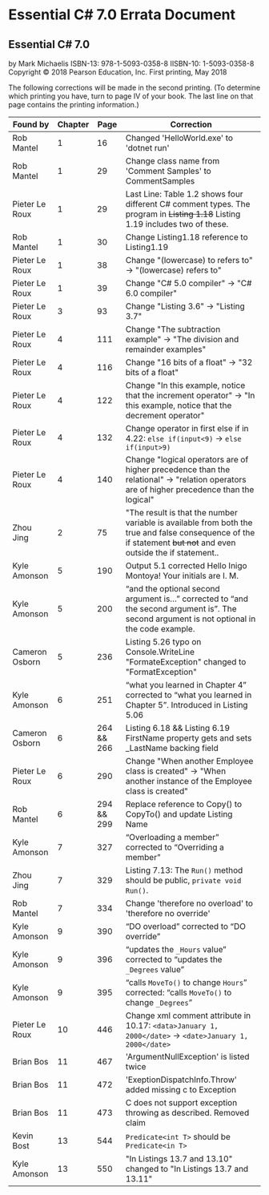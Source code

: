 # Essential C# 7.0 Errata Document

## Essential C# 7.0
by Mark Michaelis
ISBN-13: 978-1-5093-0358-8
IISBN-10: 1-5093-0358-8
Copyright © 2018 Pearson Education, Inc.
First printing, May 2018

The following corrections will be made in the second printing. (To determine which printing you have, turn to page IV of your book. The last line on that page contains the printing information.)

| Found by       | Chapter | Page       | Correction                                                                                                                                                        |
| -------------- | ------- | ---------- | ----------------------------------------------------------------------------------------------------------------------------------------------------------------- |
| Rob Mantel     | 1       | 16         | Changed 'HelloWorld.exe' to 'dotnet run'                                                                                                                          |
| Rob Mantel     | 1       | 29         | Change class name from 'Comment Samples' to CommentSamples
| Pieter Le Roux | 1           | 29          | Last Line: Table 1.2 shows four different C# comment types. The program in <s>Listing 1.18</s> Listing 1.19 includes two of these.
| Rob Mantel     | 1       | 30         | Change Listing1.18 reference to Listing1.19                                                                                           
| Pieter Le Roux | 1       | 38         | Change "(lowercase) to refers to" -> "(lowercase) refers to" 
| Pieter Le Roux | 1       | 39         | Change "C# 5.0 compiler" -> "C# 6.0 compiler" 
| Pieter Le Roux | 3       | 93         | Change "Listing 3.6" -> "Listing 3.7" 
| Pieter Le Roux | 4       | 111         | Change "The subtraction example" -> "The division and remainder examples" 
| Pieter Le Roux | 4       | 116         | Change "16 bits of a float" -> "32 bits of a float"
| Pieter Le Roux | 4       | 122         | Change "In this example, notice that the increment operator" -> "In this example, notice that the decrement operator" 
| Pieter Le Roux | 4       | 132         | Change operator in first else if in 4.22: `else if(input<9)` -> `else if(input>9)` 
| Pieter Le Roux | 4       | 140         | Change "logical operators are of higher precedence than the relational" -> "relation operators are of higher precedence than the logical" 
| Zhou Jing      | 2       | 75         | "The result is that the number variable is available from both the true and false consequence of the if statement ~~but not~~ and even outside the if statement.. |
| Kyle Amonson   | 5       | 190        | Output 5.1 corrected Hello Inigo Montoya! Your initials are I. M.                                                                                                 |
| Kyle Amonson   | 5       | 200        | “and the optional second argument is…” corrected to “and the second argument is”.  The second argument is not optional in the code example.                       |
| Cameron Osborn | 5       | 236        | Listing 5.26 typo on Console.WriteLine "FormateException" changed to "FormatException"                                                                            |
| Kyle Amonson   | 6       | 251        | “what you learned in Chapter 4” corrected to “what you learned in Chapter 5”.  Introduced in Listing 5.06                                                         |
| Cameron Osborn | 6       | 264 && 266 | Listing 6.18 && Listing 6.19 FirstName property gets and sets _LastName backing field
| Pieter Le Roux  | 6       | 290         | Change "When another Employee class is created" -> "When another instance of the Employee class is created"                                                                              |
| Rob Mantel     | 6       | 294 && 299 | Replace reference to Copy() to CopyTo() and update Listing Name                                                                                                   |
| Kyle Amonson   | 7       | 327        | “Overloading a member” corrected to “Overriding a member”                                                                                                         |
| Zhou Jing      | 7       | 329        | Listing 7.13: The `Run()` method should be public, `private void Run()`.                                                                                          |
| Rob Mantel     | 7       | 334        | Change 'therefore no overload' to 'therefore no override'                                                                                                         |
| Kyle Amonson   | 9       | 390        | “DO overload” corrected to “DO override”                                                                                                                          |
| Kyle Amonson   | 9       | 396        | “updates the `_Hours` value” corrected to “updates the `_Degrees` value”                                                                                          |
| Kyle Amonson   | 9       | 395        | “calls `MoveTo()` to change `Hours`” corrected: “calls `MoveTo()` to change `_Degrees`”
| Pieter Le Roux  | 10       | 446         | Change xml comment attribute in 10.17: `<data>January 1, 2000</date>` -> `<date>January 1, 2000</date>`                                                                              |
| Brian Bos      | 11      | 467        | 'ArgumentNullException' is listed twice                                                                                                                           |
| Brian Bos      | 11      | 472        | 'ExeptionDispatchInfo.Throw' added missing c to Exception                                                                                                         |
| Brian Bos      | 11      | 473        | C does not support exception throwing as described. Removed claim                                                                                                 |
| Kevin Bost     | 13      | 544        | `Predicate<int T>` should be `Predicate<in T>`                                                                                                                    |
| Kyle Amonson   | 13      | 550        | "In Listings 13.7 and 13.10" changed to "In Listings 13.7 and 13.11"                                                                                              |
